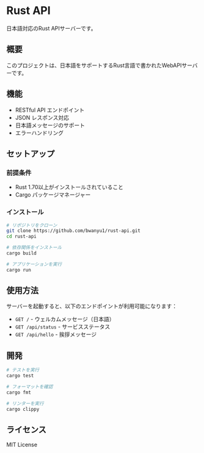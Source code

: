 # Rust API

日本語対応のRust APIサーバーです。

## 概要

このプロジェクトは、日本語をサポートするRust言語で書かれたWebAPIサーバーです。

## 機能

- RESTful API エンドポイント
- JSON レスポンス対応
- 日本語メッセージのサポート
- エラーハンドリング

## セットアップ

### 前提条件

- Rust 1.70以上がインストールされていること
- Cargo パッケージマネージャー

### インストール

```bash
# リポジトリをクローン
git clone https://github.com/bwanyu1/rust-api.git
cd rust-api

# 依存関係をインストール
cargo build

# アプリケーションを実行
cargo run
```

## 使用方法

サーバーを起動すると、以下のエンドポイントが利用可能になります：

- `GET /` - ウェルカムメッセージ（日本語）
- `GET /api/status` - サービスステータス
- `GET /api/hello` - 挨拶メッセージ

## 開発

```bash
# テストを実行
cargo test

# フォーマットを確認
cargo fmt

# リンターを実行
cargo clippy
```

## ライセンス

MIT License